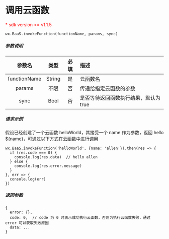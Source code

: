 # 调用云函数

<p style='color:red'>* sdk version >= v1.1.5</p>

`wx.BaaS.invokeFunction(functionName, params, sync)`

##### 参数说明

|     参数名    |  类型  |  必填  |        描述         |
| :----------: | :----: | :---: | :------------------|
| functionName | String |  是   |      云函数名        |
|    params    |  不限   |  否   | 传递给指定云函数的参数 |
|     sync     |  Bool  |   否  | 是否等待返回函数执行结果，默认为 true |

##### 请求示例

假设已经创建了一个云函数 helloWorld，其接受一个 name 作为参数，返回 hello ${name}，可通过以下方式在云函数中进行调用

```
wx.BaaS.invokeFunction('helloWorld', {name: 'allen'}).then(res => {
  if (res.code === 0) {
    console.log(res.data)  // hello allen
  } else {
    console.log(res.error.message)
  }
}, err => {
  console.log(err)
})
```

##### 返回参数

```
{
  error: {},
  code: 0,  // code 为 0 时表示成功执行云函数，否则为执行云函数失败，通过 error 可以获取失败原因
  data: ...
}
```
